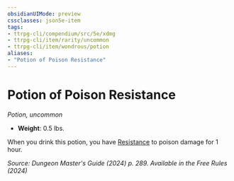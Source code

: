 ```yaml
---
obsidianUIMode: preview
cssclasses: json5e-item
tags:
- ttrpg-cli/compendium/src/5e/xdmg
- ttrpg-cli/item/rarity/uncommon
- ttrpg-cli/item/wondrous/potion
aliases: 
- "Potion of Poison Resistance"
---
```

# Potion of Poison Resistance
*Potion, uncommon*  


- **Weight**: 0.5 lbs.

When you drink this potion, you have [Resistance](2-Mechanics/CLI/rules/variant-rules/resistance-xphb.md) to poison damage for 1 hour.

*Source: Dungeon Master's Guide (2024) p. 289. Available in the Free Rules (2024)*